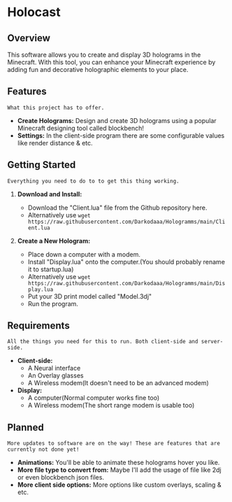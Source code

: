 # Holocast

## Overview

This software allows you to create and display 3D holograms in the Minecraft. With this tool, you can enhance your Minecraft experience by adding fun and decorative holographic elements to your place.

## Features
    What this project has to offer.
- **Create Holograms:** Design and create 3D holograms using a popular Minecraft designing tool called blockbench!
- **Settings:** In the client-side program there are some configurable values like render distance & etc.

## Getting Started
    Everything you need to do to to get this thing working.
1. **Download and Install:**
   - Download the "Client.lua" file from the Github repository here.
   - Alternatively use ```wget https://raw.githubusercontent.com/Darkodaaa/Hologramms/main/Client.lua```

2. **Create a New Hologram:**
   - Place down a computer with a modem.
   - Install "Display.lua" onto the computer.(You should probably rename it to startup.lua)
   - Alternatively use ```wget https://raw.githubusercontent.com/Darkodaaa/Hologramms/main/Display.lua```
   - Put your 3D print model called "Model.3dj"
   - Run the program.

## Requirements
    All the things you need for this to run. Both client-side and server-side.
   - **Client-side:**
        - A Neural interface
        - An Overlay glasses
        - A Wireless modem(It doesn't need to be an advanced modem)
   - **Display:**
        - A computer(Normal computer works fine too)
        - A Wireless modem(The short range modem is usable too)

## Planned
    More updates to software are on the way! These are features that are currently not done yet!
   - **Animations:** You'll be able to animate these holograms hover you like.
   - **More file type to convert from:** Maybe I'll add the usage of file like 2dj or even blockbench json files.
   - **More client side options:** More options like custom overlays, scaling & etc.
